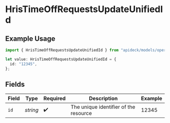 # HrisTimeOffRequestsUpdateUnifiedId

## Example Usage

```typescript
import { HrisTimeOffRequestsUpdateUnifiedId } from "apideck/models/operations";

let value: HrisTimeOffRequestsUpdateUnifiedId = {
  id: "12345",
};
```

## Fields

| Field                                 | Type                                  | Required                              | Description                           | Example                               |
| ------------------------------------- | ------------------------------------- | ------------------------------------- | ------------------------------------- | ------------------------------------- |
| `id`                                  | *string*                              | :heavy_check_mark:                    | The unique identifier of the resource | 12345                                 |
